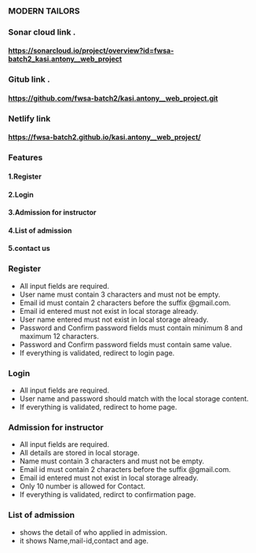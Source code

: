 ### MODERN TAILORS

### Sonar cloud link . 
#### https://sonarcloud.io/project/overview?id=fwsa-batch2_kasi.antony__web_project

### Gitub link .
#### https://github.com/fwsa-batch2/kasi.antony__web_project.git

### Netlify link
#### https://fwsa-batch2.github.io/kasi.antony__web_project/

### Features

#### 1.Register
#### 2.Login
#### 3.Admission for instructor
#### 4.List of admission
#### 5.contact us


### Register

 * All input fields are required.
 * User name must contain 3 characters and must not be empty.
 * Email id must contain 2 characters before the suffix @gmail.com.
 * Email id entered must not exist in local storage already.
 * User name entered must not exist in local storage already.
 * Password and Confirm password fields must contain minimum 8 and maximum 12 characters.
 * Password and Confirm password fields must contain same value.
 * If everything is validated, redirect to login page.


### Login

 * All input fields are required.
 * User name and password should match with the local storage content.
 * If everything is validated, redirect to home page.


### Admission for instructor

 * All input fields are required.
 * All details are stored in local storage.
 * Name must contain 3 characters and must not be empty.
 * Email id must contain 2 characters before the suffix @gmail.com.
 * Email id entered must not exist in local storage already.
 * Only 10 number is allowed for Contact.
 * If everything is validated, redirct to confirmation page.


### List of admission

 * shows the detail of who applied in admission.
 * it shows Name,mail-id,contact and age.
